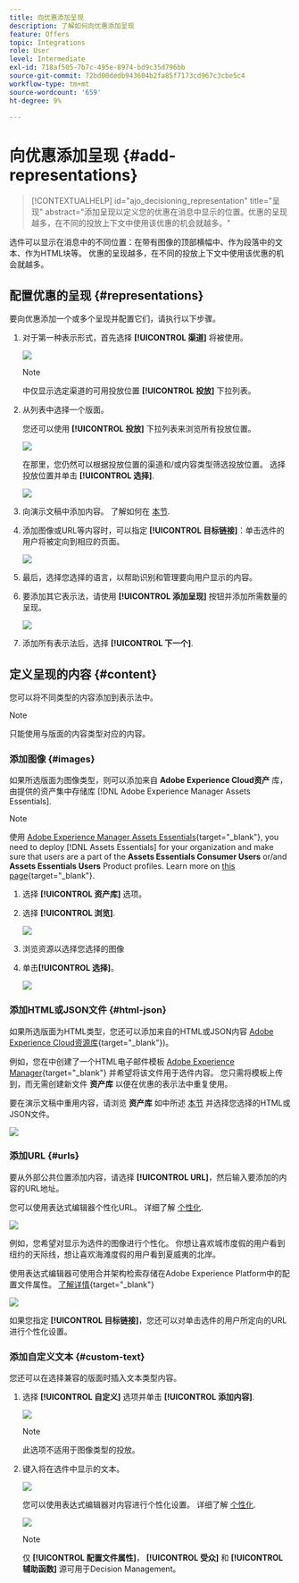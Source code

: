 ```yaml
---
title: 向优惠添加呈现
description: 了解如何向优惠添加呈现
feature: Offers
topic: Integrations
role: User
level: Intermediate
exl-id: 718af505-7b7c-495e-8974-bd9c35d796bb
source-git-commit: 72bd00dedb943604b2fa85f7173cd967c3cbe5c4
workflow-type: tm+mt
source-wordcount: '659'
ht-degree: 9%

---
```


# 向优惠添加呈现 {#add-representations}

>[!CONTEXTUALHELP]
>id="ajo_decisioning_representation"
>title="呈现"
>abstract="添加呈现以定义您的优惠在消息中显示的位置。优惠的呈现越多，在不同的投放上下文中使用该优惠的机会就越多。"

选件可以显示在消息中的不同位置：在带有图像的顶部横幅中、作为段落中的文本、作为HTML块等。 优惠的呈现越多，在不同的投放上下文中使用该优惠的机会就越多。

## 配置优惠的呈现 {#representations}

要向优惠添加一个或多个呈现并配置它们，请执行以下步骤。

1. 对于第一种表示形式，首先选择 **[!UICONTROL 渠道]** 将被使用。

   ![](../assets/channel-placement.png)

   >[!NOTE]
   >
   >中仅显示选定渠道的可用投放位置 **[!UICONTROL 投放]** 下拉列表。

1. 从列表中选择一个版面。

   您还可以使用 **[!UICONTROL 投放]** 下拉列表来浏览所有投放位置。

   ![](../assets/browse-button-placements.png)

   在那里，您仍然可以根据投放位置的渠道和/或内容类型筛选投放位置。 选择投放位置并单击 **[!UICONTROL 选择]**.

   ![](../assets/browse-placements.png)

1. 向演示文稿中添加内容。 了解如何在 [本节](#content).

1. 添加图像或URL等内容时，可以指定 **[!UICONTROL 目标链接]**：单击选件的用户将被定向到相应的页面。

   ![](../assets/offer-destination-link.png)

1. 最后，选择您选择的语言，以帮助识别和管理要向用户显示的内容。

1. 要添加其它表示法，请使用 **[!UICONTROL 添加呈现]** 按钮并添加所需数量的呈现。

   ![](../assets/offer-add-representation.png)

1. 添加所有表示法后，选择 **[!UICONTROL 下一个]**.

## 定义呈现的内容 {#content}

您可以将不同类型的内容添加到表示法中。

>[!NOTE]
>
>只能使用与版面的内容类型对应的内容。

### 添加图像 {#images}

如果所选版面为图像类型，则可以添加来自 **Adobe Experience Cloud资产** 库，由提供的资产集中存储库 [!DNL Adobe Experience Manager Assets Essentials].

>[!NOTE]
>
> 使用 [Adobe Experience Manager Assets Essentials](https://experienceleague.adobe.com/docs/experience-manager-assets-essentials/help/introduction.html){target="_blank"}, you need to deploy [!DNL Assets Essentials] for your organization and make sure that users are a part of the **Assets Essentials Consumer Users** or/and **Assets Essentials Users** Product profiles. Learn more on [this page](https://experienceleague.adobe.com/docs/experience-manager-assets-essentials/help/get-started-admins/deploy-administer.html){target="_blank"}.

1. 选择 **[!UICONTROL 资产库]** 选项。

1. 选择 **[!UICONTROL 浏览]**.

   ![](../assets/offer-browse-asset-library.png)

1. 浏览资源以选择您选择的图像

1. 单击&#x200B;**[!UICONTROL 选择]**。

   ![](../assets/offer-select-asset.png)

### 添加HTML或JSON文件 {#html-json}

如果所选版面为HTML类型，您还可以添加来自的HTML或JSON内容 [Adobe Experience Cloud资源库](https://experienceleague.adobe.com/docs/experience-manager-assets-essentials/help/introduction.html){target="_blank"})。

例如，您在中创建了一个HTML电子邮件模板 [Adobe Experience Manager](https://experienceleague.adobe.com/docs/experience-manager.html){target="_blank"} 并希望将该文件用于选件内容。 您只需将模板上传到，而无需创建新文件 **资产库** 以便在优惠的表示法中重复使用。

要在演示文稿中重用内容，请浏览 **资产库** 如中所述 [本节](#images) 并选择您选择的HTML或JSON文件。

![](../assets/offer-browse-asset-library-json.png)

### 添加URL {#urls}

要从外部公共位置添加内容，请选择 **[!UICONTROL URL]**，然后输入要添加的内容的URL地址。

您可以使用表达式编辑器个性化URL。 详细了解 [个性化](../../personalization/personalize.md#use-expression-editor).

![](../assets/offer-content-url.png)

例如，您希望对显示为选件的图像进行个性化。 你想让喜欢城市度假的用户看到纽约的天际线，想让喜欢海滩度假的用户看到夏威夷的北岸。

使用表达式编辑器可使用合并架构检索存储在Adobe Experience Platform中的配置文件属性。 [了解详情](https://experienceleague.adobe.com/docs/experience-platform/profile/union-schemas/union-schemas-overview.html){target="_blank"}

![](../assets/offer-content-url-personalization.png)

如果您指定 **[!UICONTROL 目标链接]**，您还可以对单击选件的用户所定向的URL进行个性化设置。

### 添加自定义文本 {#custom-text}

您还可以在选择兼容的版面时插入文本类型内容。

1. 选择 **[!UICONTROL 自定义]** 选项并单击 **[!UICONTROL 添加内容]**.

   ![](../assets/offer-add-content.png)

   >[!NOTE]
   >
   >此选项不适用于图像类型的投放。

1. 键入将在选件中显示的文本。

   ![](../assets/offer-text-content.png)

   您可以使用表达式编辑器对内容进行个性化设置。 详细了解 [个性化](../../personalization/personalize.md#use-expression-editor).

   ![](../assets/offer-personalization.png)

   >[!NOTE]
   >
   >仅 **[!UICONTROL 配置文件属性]**， **[!UICONTROL 受众]** 和 **[!UICONTROL 辅助函数]** 源可用于Decision Management。

